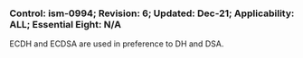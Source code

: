 ### Control: ism-0994; Revision: 6; Updated: Dec-21; Applicability: ALL; Essential Eight: N/A
<p>ECDH and ECDSA are used in preference to DH and DSA.</p>
